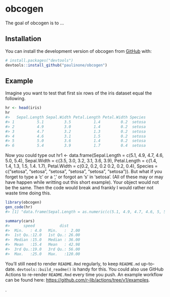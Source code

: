 
<!-- README.md is generated from README.Rmd. Please edit that file -->

# obcogen

<!-- badges: start -->
<!-- badges: end -->

The goal of obcogen is to …

## Installation

You can install the development version of obcogen from
[GitHub](https://github.com/) with:

``` r
# install.packages("devtools")
devtools::install_github("paulinone/obcogen")
```

## Example

Imagine you want to test that first six rows of the iris dataset equal
the following.

``` r
hr <- head(iris)
hr
#>   Sepal.Length Sepal.Width Petal.Length Petal.Width Species
#> 1          5.1         3.5          1.4         0.2  setosa
#> 2          4.9         3.0          1.4         0.2  setosa
#> 3          4.7         3.2          1.3         0.2  setosa
#> 4          4.6         3.1          1.5         0.2  setosa
#> 5          5.0         3.6          1.4         0.2  setosa
#> 6          5.4         3.9          1.7         0.4  setosa
```

Now you could type out hr1 \<- data.frame(Sepal.Length = c(5.1, 4.9,
4.7, 4.6, 5.0, 5.4), Sepal.Width = c(3.5, 3.0, 3.2, 3.1, 3.6, 3.9),
Petal.Length = c(1.4, 1.4, 1.3, 1.5, 1.4. 1.7), Petal.Width = c(0.2,
0.2, 0.2 0.2, 0.2, 0.4), Species = c(“setosa”, “setosa”, “setosa”,
“setosa”, “setosa”, “setosa”)). But what if you forget to type a ‘c’ or
a ‘,’ or forgot an ‘s’ in ‘setosa’. (All of these may or may have happen
while writting out this short example). Your object would not be the
same. Then the code would break and frankly I would rather not waste
time doing this.

``` r
library(obcogen)
gen_code(hr)
#> [1] "data.frame(Sepal.Length = as.numeric(c(5.1, 4.9, 4.7, 4.6, 5, 5.4)), Sepal.Width = as.numeric(c(3.5, 3, 3.2, 3.1, 3.6, 3.9)), Petal.Length = as.numeric(c(1.4, 1.4, 1.3, 1.5, 1.4, 1.7)), Petal.Width = as.numeric(c(0.2, 0.2, 0.2, 0.2, 0.2, 0.4)), Species = factor(c('setosa', 'setosa', 'setosa', 'setosa', 'setosa', 'setosa'), levels = c('setosa', 'versicolor', 'virginica')))"
```

``` r
summary(cars)
#>      speed           dist       
#>  Min.   : 4.0   Min.   :  2.00  
#>  1st Qu.:12.0   1st Qu.: 26.00  
#>  Median :15.0   Median : 36.00  
#>  Mean   :15.4   Mean   : 42.98  
#>  3rd Qu.:19.0   3rd Qu.: 56.00  
#>  Max.   :25.0   Max.   :120.00
```

You’ll still need to render `README.Rmd` regularly, to keep `README.md`
up-to-date. `devtools::build_readme()` is handy for this. You could also
use GitHub Actions to re-render `README.Rmd` every time you push. An
example workflow can be found here:
<https://github.com/r-lib/actions/tree/v1/examples>.

.
